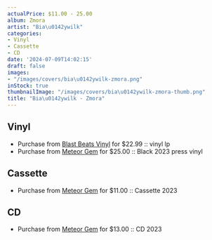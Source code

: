 ```yaml
---
actualPrice: $11.00 - 25.00
album: Zmora
artist: "Bia\u0142ywilk"
categories:
- Vinyl
- Cassette
- CD
date: '2024-07-09T14:02:15'
draft: false
images:
- "/images/covers/bia\u0142ywilk-zmora.png"
inStock: true
thumbnailImage: "/images/covers/bia\u0142ywilk-zmora-thumb.png"
title: "Bia\u0142ywilk - Zmora"
---
```


## Vinyl
* Purchase from [Blast Beats Vinyl](https://blastbeatsvinyl.com/products/bialywilk-zmora-vinyl-lp) for $22.99 :: vinyl lp
* Purchase from [Meteor Gem](https://meteor-gem.com/products/bialywilk-zmora-lp) for $25.00 :: Black 2023 press vinyl
## Cassette
* Purchase from [Meteor Gem](https://meteor-gem.com/products/bialywilk-zmora-cassette) for $11.00 :: Cassette 2023
## CD
* Purchase from [Meteor Gem](https://meteor-gem.com/products/bialywilk-zmora-cd) for $13.00 :: CD 2023
